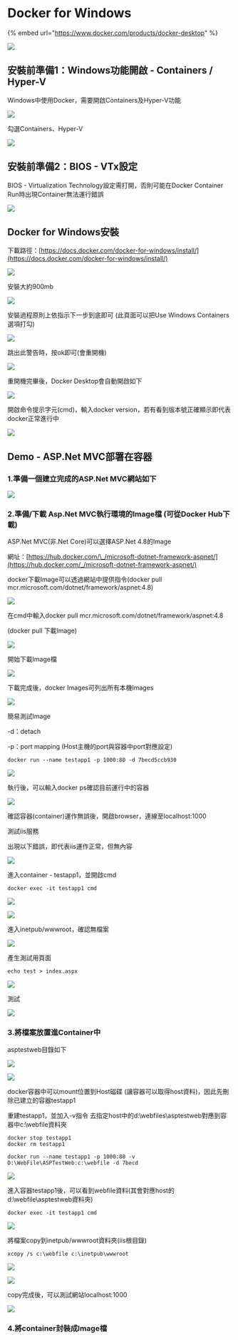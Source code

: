 # Docker for Windows

{% embed url="https://www.docker.com/products/docker-desktop" %}



![](../.gitbook/assets/image%20%28172%29.png)



## 安裝前準備1：Windows功能開啟 - Containers / Hyper-V

Windows中使用Docker，需要開啟Containers及Hyper-V功能

![](../.gitbook/assets/image%20%28110%29.png)

勾選Containers、Hyper-V

![](../.gitbook/assets/image%20%28171%29.png)

## 安裝前準備2：BIOS - VTx設定

BIOS - Virtualization Technology設定需打開，否則可能在Docker Container Run時出現Container無法運行錯誤

![](../.gitbook/assets/image%20%2825%29.png)

## Docker for Windows安裝

下載路徑：[https://docs.docker.com/docker-for-windows/install/](https://docs.docker.com/docker-for-windows/install/)

![](../.gitbook/assets/image%20%28119%29.png)

安裝大約900mb

![](../.gitbook/assets/image%20%28136%29.png)

安裝過程原則上依指示下一步到底即可 \(此頁面可以把Use Windows Containers選項打勾\)

![](../.gitbook/assets/image%20%28146%29.png)

跳出此警告時，按ok即可\(會重開機\)



![](../.gitbook/assets/image%20%2895%29.png)

重開機完畢後，Docker Desktop會自動開啟如下

![](../.gitbook/assets/image%20%2892%29.png)

開啟命令提示字元\(cmd\)，輸入docker version，若有看到版本號正確顯示即代表docker正常進行中

![](../.gitbook/assets/image%20%2859%29.png)

## Demo - ASP.Net MVC部署在容器

### 1.準備一個建立完成的ASP.Net MVC網站如下

![](../.gitbook/assets/image%20%2888%29.png)

### 2.準備/下載 Asp.Net MVC執行環境的Image檔 \(可從Docker Hub下載\)

ASP.Net MVC\(非.Net Core\)可以選擇ASP.Net 4.8的Image

網址：[https://hub.docker.com/\_/microsoft-dotnet-framework-aspnet/](https://hub.docker.com/_/microsoft-dotnet-framework-aspnet/)

docker下載Image可以透過網站中提供指令\(docker pull mcr.microsoft.com/dotnet/framework/aspnet:4.8\)

![](../.gitbook/assets/image%20%2887%29.png)

在cmd中輸入docker pull mcr.microsoft.com/dotnet/framework/aspnet:4.8

\(docker pull 下載Image\)

![](../.gitbook/assets/image%20%2841%29.png)

開始下載Image檔

![](../.gitbook/assets/image%20%2883%29.png)

下載完成後，docker Images可列出所有本機Images

![](../.gitbook/assets/image%20%2856%29.png)

簡易測試Image

-d：detach

-p：port mapping \(Host主機的port與容器中port對應設定\)

```text
docker run --name testapp1 -p 1000:80 -d 7becd5ccb930
```

![](../.gitbook/assets/image%20%2844%29.png)

執行後，可以輸入docker ps確認目前運行中的容器

![](../.gitbook/assets/image%20%2815%29.png)

確認容器\(container\)運作無誤後，開啟browser，連線至localhost:1000

測試iis服務

出現以下錯誤，即代表iis運作正常，但無內容

![](../.gitbook/assets/image%20%28108%29.png)

進入container - testapp1，並開啟cmd

```text
docker exec -it testapp1 cmd
```

![](../.gitbook/assets/image%20%28121%29.png)

![](../.gitbook/assets/image%20%2847%29.png)

進入inetpub/wwwroot，確認無檔案

![](../.gitbook/assets/image%20%2832%29.png)

產生測試用頁面

```text
echo test > index.aspx
```

![](../.gitbook/assets/image%20%28167%29.png)

測試

![](../.gitbook/assets/image%20%2819%29.png)

### 3.將檔案放置進Container中

asptestweb目錄如下

![](../.gitbook/assets/image%20%28157%29.png)

![](../.gitbook/assets/image%20%28155%29.png)

docker容器中可以mount位置到Host磁碟 \(讓容器可以取得host資料\)，因此先刪除已建立的容器testapp1

重建testapp1，並加入-v指令 去指定host中的d:\webfiles\asptestweb對應到容器中c:\webfile資料夾

```text
docker stop testapp1
docker rm testapp1
```

```text
docker run --name testapp1 -p 1000:80 -v D:\WebFile\ASPTestWeb:c:\webfile -d 7becd
```

![](../.gitbook/assets/image%20%2854%29.png)

進入容器testapp1後，可以看到webfile資料\(其會對應host的d:\webfile\asptestweb資料夾\)

```text
docker exec -it testapp1 cmd
```

![](../.gitbook/assets/image%20%28126%29.png)

將檔案copy到inetpub/wwwroot資料夾\(iis根目錄\)

```text
xcopy /s c:\webfile c:\inetpub\wwwroot
```

![](../.gitbook/assets/image%20%28150%29.png)

![](../.gitbook/assets/image%20%2874%29.png)

copy完成後，可以測試網站localhost:1000

![](../.gitbook/assets/image%20%2812%29.png)

### 4.將container封裝成Image檔

























